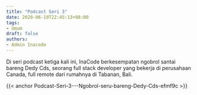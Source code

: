 ```yaml
---
title: "Podcast Seri 3"
date: 2020-06-19T22:45:13+08:00
tags:
- Umum
draft: false
authors:
- Admin Inacode
---
```


Di seri podcast ketiga kali ini, InaCode berkesempatan ngobrol santai bareng Dedy Cds, seorang full stack developer yang bekerja di perusahaan Canada, full remote dari rumahnya di Tabanan, Bali.

{{< anchor Podcast-Seri-3---Ngobrol-seru-bareng-Dedy-Cds-efmf9c >}}